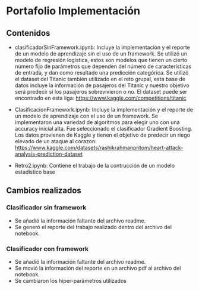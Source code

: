 # Portafolio Implementación

## Contenidos
- clasificadorSinFramework.ipynb: Incluye la implementación y el reporte de un modelo de aprendizaje sin el uso de un framework. Se utilizó un modelo de regresión logística, estos son modelos que tienen un cierto número fijo de parámetros que dependen del número de características de entrada, y dan como resultado una predicción categórica. Se utilizó el dataset del Titanic también utilizado en el reto grupal, esta base de datos incluye la información de pasajeros del Titanic y nuestro objetivo será predecir si los pasajeros sobrevivieron o no. El dataset puede ser encontrado en esta liga: https://www.kaggle.com/competitions/titanic

- ClasificacionFramework.ipynb: Incluye la implementación y el reporte de un modelo de aprendizaje con el uso de un framework. Se implementaron una variedad de algoritmos para elegir uno con una accuracy inicial alta. Fue seleccionado el clasificador Gradient Boosting. Los datos provienen de Kaggle y tienen el objetivo de predecir un riego elevado de un ataque al corazon: https://www.kaggle.com/datasets/rashikrahmanpritom/heart-attack-analysis-prediction-dataset

- Retro2.ipynb: Contiene el trabajo de la contrucción de un modelo estadístico base


## Cambios realizados

### Clasificador sin framework
- Se añadió la información faltante del archivo readme.
- Se generó el reporte del trabajo realizado dentro del archivo del notebook.

### Clasificador con framework
- Se añadió la información faltante del archivo readme.
- Se movió la información del reporte en un archivo pdf al archivo del notebook.
- Se cambiaron los híper-parámetros utilizados
